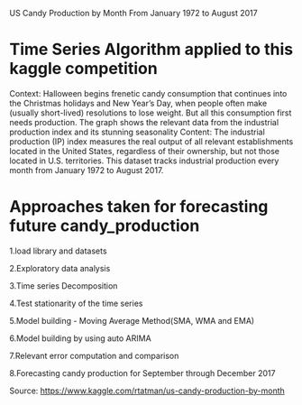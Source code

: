 US Candy Production by Month From January 1972 to August 2017
# Time Series Algorithm applied to this kaggle competition
Context:
Halloween begins frenetic candy consumption that continues into the Christmas holidays and New Year’s Day, when people often make (usually short-lived) resolutions to lose weight. But all this consumption first needs production. The graph shows the relevant data from the industrial production index and its stunning seasonality
Content:
The industrial production (IP) index measures the real output of all relevant establishments located in the United States, regardless of their ownership, but not those located in U.S. territories. This dataset tracks industrial production every month from January 1972 to August 2017.

# Approaches taken for forecasting future candy_production 
1.load library and datasets

2.Exploratory data analysis

3.Time series Decomposition

4.Test stationarity of the time series

5.Model building - Moving Average Method(SMA, WMA and EMA)

6.Model building by using auto ARIMA

7.Relevant error computation and comparison 

8.Forecasting  candy production for September through December 2017


Source: https://www.kaggle.com/rtatman/us-candy-production-by-month
